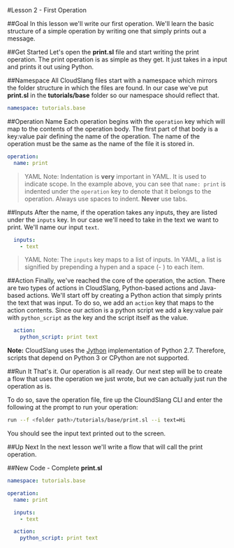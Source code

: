 #Lesson 2 - First Operation

##Goal
In this lesson we'll write our first operation. We'll learn the basic structure of a simple operation by writing one that simply prints out a message.

##Get Started
Let's open the **print.sl** file and start writing the print operation. The print operation is as simple as they get. It just takes in a input and prints it out using Python.

##Namespace
All CloudSlang files start with a namespace which mirrors the folder structure in which the files are found. In our case we've put **print.sl** in the **tutorials/base** folder so our namespace should reflect that.

```yaml
namespace: tutorials.base
``` 

##Operation Name
Each operation begins with the `operation` key which will map to the contents of the operation body. The first part of that body is a key:value pair defining the name of the operation. The name of the operation must be the same as the name of the file it is stored in.

```yaml
operation:
  name: print
```

>YAML Note: Indentation is **very** important in YAML. It is used to indicate scope. In the example above, you can see that `name: print` is indented under the `operation` key to denote that it belongs to the operation. Always use spaces to indent. **Never** use tabs. 

##Inputs
After the name, if the operation takes any inputs, they are listed under the `inputs` key. In our case we'll need to take in the text we want to print. We'll name our input `text`.

```yaml
  inputs:
    - text
```

> YAML Note: The `inputs` key maps to a list of inputs. In YAML, a list is signified by prepending a hypen and a space (- ) to each item.

##Action
Finally, we've reached the core of the operation, the action. There are two types of actions in CloudSlang, Python-based actions and Java-based actions. We'll start off by creating a Python action that simply prints the text that was input. To do so, we add an `action` key that maps to the action contents. Since our action is a python script we add a key:value pair with `python_script` as the key and the script itself as the value.

```yaml
  action:
    python_script: print text
```

**Note:** CloudSlang uses the [Jython](http://www.jython.org/) implementation of Python 2.7. Therefore, scripts that depend on Python 3 or CPython are not supported.

##Run It
That's it. Our operation is all ready. Our next step will be to create a flow that uses the operation we just wrote, but we can actually just run the operation as is.

To do so, save the operation file, fire up the CloundSlang CLI and enter the following at the prompt to run your operation:

```bash
run --f <folder path>/tutorials/base/print.sl --i text=Hi
``` 

You should see the input text printed out to the screen.

##Up Next
In the next lesson we'll write a flow that will call the print operation.

##New Code - Complete
**print.sl**
```yaml
namespace: tutorials.base

operation:
  name: print

  inputs:
    - text

  action:
    python_script: print text
```
